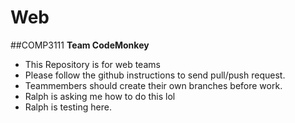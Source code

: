 # Web
##COMP3111 **Team CodeMonkey**	
* This Repository is for web teams
* Please follow the github instructions to send pull/push request.
* Teammembers should create their own branches before work.
* Ralph is asking me how to do this lol
* Ralph is testing here.